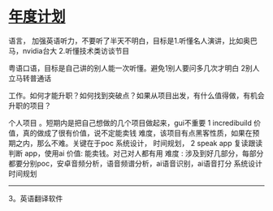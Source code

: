 # [年度计划](https://github.com/cutepig123/gitblog/issues/34)

语言，
加强英语听力，不要听了半天不明白，目标是1.听懂名人演讲，比如奥巴马，nvidia台大 2.听懂技术类访谈节目

粤语口语，目标是自己讲的别人能一次听懂。避免1别人要问多几次才明白 2别人立马转普通话

工作。如何才能升职？如何找到突破点？如果从项目出发，有什么值得做，有机会升职的项目？

个人项目
。短期内是把自己想做的几个项目做起来，gui不重要
 1 incredibuild
价值，真的做成了很有价值，说不定能卖钱
难度，该项目有点黑客性质，如果在预期之内，那么不难。关键在于poc
系统设计，
时间规划，
2 speak app 复读跟读判断 app，使用ai
价值: 能卖钱。对己对人都有用
难度 : 涉及到好几部分，每部分都要分别poc，安卓音频分析，语音频谱分析，ai语音识别，ai语音打分
系统设计
时间规划

---

3。英语翻译软件